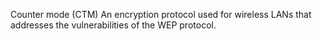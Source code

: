Counter mode (CTM)
An encryption protocol used for wireless LANs that addresses the vulnerabilities of the WEP protocol.